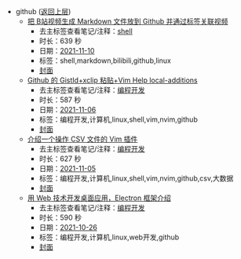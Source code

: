 - github ([返回上层](../))
    - [把 B站视频生成 Markdown 文件放到 Github 并通过标签关联视频](https://www.bilibili.com/video/BV1yR4y1E7EN)
        - 去主标签查看笔记/注释：[shell](../markmap/shell.html)
        - 时长：639 秒
        - 日期：[2021-11-10](../markmap/202111.html)
        - 标签：shell,markdown,bilibili,github,linux
        - [封面](http://i0.hdslb.com/bfs/archive/fd8e7e9ace9d59e192a335fae76b70fc1fdaa384.jpg)
    - [Github 的 GistId+xclip 粘贴+Vim Help local-additions](https://www.bilibili.com/video/BV1Uf4y1u7rU)
        - 去主标签查看笔记/注释：[编程开发](../markmap/编程开发.html)
        - 时长：587 秒
        - 日期：[2021-11-06](../markmap/202111.html)
        - 标签：编程开发,计算机,linux,shell,vim,nvim,github
        - [封面](http://i0.hdslb.com/bfs/archive/5152975c2b8a1fbdb5c9cca028d13d4d1d52205f.jpg)
    - [介绍一个操作 CSV 文件的 Vim 插件](https://www.bilibili.com/video/BV1bT4y1d7uM)
        - 去主标签查看笔记/注释：[编程开发](../markmap/编程开发.html)
        - 时长：627 秒
        - 日期：[2021-11-05](../markmap/202111.html)
        - 标签：编程开发,计算机,linux,shell,vim,nvim,github,csv,大数据
        - [封面](http://i1.hdslb.com/bfs/archive/1f26b62e32bdad00ef3b0b2dc647b366ba425d5d.jpg)
    - [用 Web 技术开发桌面应用，Electron 框架介绍](https://www.bilibili.com/video/BV1if4y1M7XB)
        - 去主标签查看笔记/注释：[编程开发](../markmap/编程开发.html)
        - 时长：590 秒
        - 日期：[2021-10-26](../markmap/202110.html)
        - 标签：编程开发,计算机,linux,web开发,github
        - [封面](http://i1.hdslb.com/bfs/archive/386ca422342aa4ffea964a18ced2ca0ab7225453.jpg)
